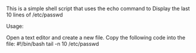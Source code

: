 This is a simple shell script that uses the echo command to Display the last 10 lines of /etc/passwd

Usage:

Open a text editor and create a new file.
Copy the following code into the file:
#!/bin/bash
tail -n 10 /etc/passwd

